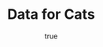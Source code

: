 ---
id: http://contentapi.theodi.org/data-cats.json
web_url: http://theodi.org/blog/data-cats
slug: data-cats
title: Data for Cats
format: article
updated_at: '2015-09-11T11:01:10+01:00'
created_at: '2013-06-20T15:37:30+01:00'
tag_ids:
- blog
- open-data
- cats
tags:
- id: http://contentapi.theodi.org/tags/articles/blog.json
  web_url: 
  title: Blog Post
  details:
    description: Blog Post
    short_description: 
    type: article
  content_with_tag:
    id: http://contentapi.theodi.org/with_tag.json?article=blog
    web_url: http://theodi.org/tags/blog
    slug: blog
  parent: 
- id: http://contentapi.theodi.org/tags/keywords/open-data.json
  web_url: 
  title: open data
  details:
    description: 
    short_description: 
    type: keyword
  content_with_tag:
    id: http://contentapi.theodi.org/with_tag.json?keyword=open-data
    web_url: http://theodi.org/tags/open-data
    slug: open-data
  parent: 
- id: http://contentapi.theodi.org/tags/keywords/cats.json
  web_url: 
  title: cats
  details:
    description: 
    short_description: 
    type: keyword
  content_with_tag:
    id: http://contentapi.theodi.org/with_tag.json?keyword=cats
    web_url: http://theodi.org/tags/cats
    slug: cats
  parent: 
related: []
details:
  need_id: ''
  business_proposition: false
  description: ''
  excerpt: ''
  language: en
  need_extended_font: false
  url: ''
  content: |
    <p><img src="http://bd7a65e2cb448908f934-86a50c88e47af9e1fb58ce0672b5a500.r32.cf3.rackcdn.com/uploads/assets/legacy/tumblr_mmy9g7rA8M1s4aj1ho1_500.jpg" alt="Data Kitten" /></p>

    <p>Data is complicated stuff, but that&rsquo;s nothing in comparison to actually trying to work out what it is in any sort of automated way.</p>

    <p>When you find some, how do you know what it&rsquo;s for, how it&rsquo;s laid out, and how it&rsquo;s licensed? Not content with a load of <a rel="external" href="https://en.wikipedia.org/wiki/RDFa">different</a> <a rel="external" href="http://www.dataprotocols.org/">metadata</a> formats, there are also a bunch of different <a rel="external" href="http://schema.org/Dataset">naming</a> <a rel="external" href="http://www.w3.org/TR/vocab-dcat/">schemes</a>, adding an extra layer of confusion.</p>

    <p>As a developer wanting to create something that grabs datasets straight off the web, these differences in format are a pain, particularly when you&rsquo;re making something like, oh, an <a rel="external" href="http://certificates.theodi.org">Open Data Certificate</a>, or a <a rel="external" href="http://git-viewer.labs.theodi.org">data previewer for git repositories</a>.</p>

    <p>So, to help our apps understand all these different formats, we&rsquo;ve created a Ruby gem called <a rel="external" href="https://github.com/theodi/data_kitten">Data Kitten</a> (it&rsquo;s a play on <a rel="external" href="http://www.w3.org/TR/vocab-dcat/">DCAT</a>, the vocabulary that we&rsquo;ve decided to use for naming conventions internally).</p>

    <p>Data Kitten does something pretty handy. If you give it the URL of a dataset, it will run off, knock it around a bit like a ball of wool, and try to work out what it can about the dataset. You can then ask it what the license is, or who maintains it, without worrying about exactly how the dataset is stored or what format the metadata is in. It will give you change history if available, or perhaps a list of the files contained in the dataset.</p>

    <p>It currently grabs metadata from <a rel="external" href="http://www.dataprotocols.org/">DataPackages</a> and the <a rel="external" href="http://ckan.org/">CKAN API</a> used by <a rel="external" href="http://data.gov.uk">data.gov.uk</a> (and others), but it could, in theory, support any dataset representation there is.</p>

    <p>The end result is that we can auto-populate <a rel="external" href="http://certificates.theodi.org">Open Data Certificates</a> given just a data.gov.uk URL, which is pretty handy. It also means that our increasingly-inaccurately-named git data viewer can load <a rel="external" href="http://git-viewer.labs.theodi.org/repositories/http%3A%2F%2Fdata.gov.uk%2Fdataset%2Fstaff-organograms-and-pay-identity-and-passport-service">non-git datasets</a> (albeit a bit slowly).</p>

    <p>Data Kitten is still only a little ball of fluff, but we&rsquo;ll be nurturing it further, and if you&rsquo;d like to help it grow up into a raging data-munching tiger, consuming everything in its path, then you can join in and <a rel="external" href="https://github.com/theodi/data_kitten">contribute to the code on GitHub</a>.</p>
  media_enquiries_name: ''
  media_enquiries_email: ''
  media_enquiries_telephone: ''
  alternative_title: ''
  organizations: []
  author:
    name: James Smith
    slug: james-smith
    web_url: http://theodi.org/team/james-smith
    tag_ids:
    - team
    - rnd-programme
    - research-and-development
    - odi-labs
  nodes: []
author:
  name: James Smith
  slug: james-smith
  web_url: http://theodi.org/team/james-smith
  tag_ids:
  - team
  - rnd-programme
  - research-and-development
  - odi-labs
nodes: []
organizations: []
related_external_links: []
---
